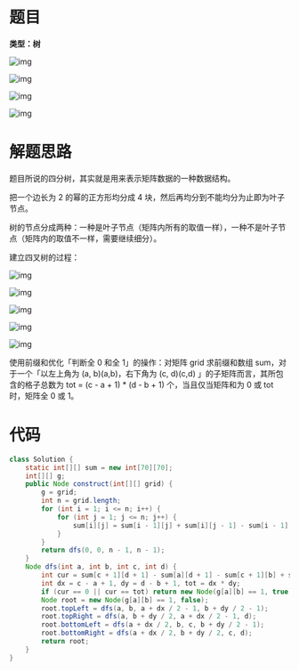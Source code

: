 # 题目

**类型：树**



![img](https://cdn.nlark.com/yuque/0/2022/png/2941598/1651224368252-d25520ec-7c7b-4410-9f75-af88c1075fbe.png)





![img](https://cdn.nlark.com/yuque/0/2022/png/2941598/1651224388030-744bb5ca-4753-4df8-a3b6-c9179a9bea4d.png)



![img](https://cdn.nlark.com/yuque/0/2022/png/2941598/1651224401792-9a89aaed-c44a-4afa-80d9-251c51c22d70.png)





![img](https://cdn.nlark.com/yuque/0/2022/png/2941598/1651224425639-64b5ea6e-f314-4399-b9f1-166ee7b5781a.png)

# 解题思路

题目所说的四分树，其实就是用来表示矩阵数据的一种数据结构。



把一个边长为 2 的幂的正方形均分成 4 块，然后再均分到不能均分为止即为叶子节点。



树的节点分成两种：一种是叶子节点（矩阵内所有的取值一样），一种不是叶子节点（矩阵内的取值不一样，需要继续细分）。



建立四叉树的过程：

![img](https://cdn.nlark.com/yuque/0/2022/png/2941598/1651225208496-b98e9983-9587-47cc-b0a1-c053a20ae287.png)





![img](https://cdn.nlark.com/yuque/0/2022/png/2941598/1651225227249-1f10c7f4-48b4-41cd-bd6c-19c8a70e9d92.png)



![img](https://cdn.nlark.com/yuque/0/2022/png/2941598/1651225349717-dd1828ca-71de-4577-be4e-304d31659159.png)





![img](https://cdn.nlark.com/yuque/0/2022/png/2941598/1651225361449-7b5c74f9-9bab-4340-9fa0-3521fbb9babc.png)

![img](https://cdn.nlark.com/yuque/0/2022/png/2941598/1651225370870-ae527124-f6a5-4920-a458-6f011b729be8.png)





使用前缀和优化「判断全 0 和全 1」的操作：对矩阵 grid 求前缀和数组 sum，对于一个「以左上角为 (a, b)(a,b)，右下角为 (c, d)(c,d) 」的子矩阵而言，其所包含的格子总数为 tot = (c - a + 1) * (d - b + 1) 个，当且仅当矩阵和为 0 或 tot 时，矩阵全 0 或 1。









# 代码

```java
class Solution {
    static int[][] sum = new int[70][70];   
    int[][] g;
    public Node construct(int[][] grid) {
        g = grid;
        int n = grid.length;
        for (int i = 1; i <= n; i++) {
            for (int j = 1; j <= n; j++) {
                sum[i][j] = sum[i - 1][j] + sum[i][j - 1] - sum[i - 1][j - 1] + g[i - 1][j - 1];
            }
        }
        return dfs(0, 0, n - 1, n - 1);
    }
    Node dfs(int a, int b, int c, int d) {
        int cur = sum[c + 1][d + 1] - sum[a][d + 1] - sum[c + 1][b] + sum[a][b];
        int dx = c - a + 1, dy = d - b + 1, tot = dx * dy;
        if (cur == 0 || cur == tot) return new Node(g[a][b] == 1, true);
        Node root = new Node(g[a][b] == 1, false);
        root.topLeft = dfs(a, b, a + dx / 2 - 1, b + dy / 2 - 1);
        root.topRight = dfs(a, b + dy / 2, a + dx / 2 - 1, d);
        root.bottomLeft = dfs(a + dx / 2, b, c, b + dy / 2 - 1);
        root.bottomRight = dfs(a + dx / 2, b + dy / 2, c, d);
        return root;
    }
}
```